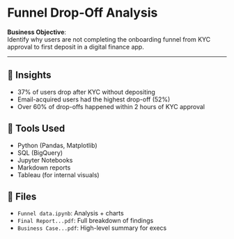 # Funnel Drop-Off Analysis

**Business Objective**:  
Identify why users are not completing the onboarding funnel from KYC approval to first deposit in a digital finance app.

---

## 🧠 Insights
- 37% of users drop after KYC without depositing
- Email-acquired users had the highest drop-off (52%)
- Over 60% of drop-offs happened within 2 hours of KYC approval

## 🔧 Tools Used
- Python (Pandas, Matplotlib)
- SQL (BigQuery)
- Jupyter Notebooks
- Markdown reports
- Tableau (for internal visuals)

## 📁 Files
- `Funnel data.ipynb`: Analysis + charts
- `Final Report...pdf`: Full breakdown of findings
- `Business Case...pdf`: High-level summary for execs

